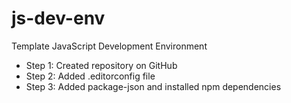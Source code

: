 # js-dev-env
Template JavaScript Development Environment

- Step 1: Created repository on GitHub
- Step 2: Added .editorconfig file
- Step 3: Added package-json and installed npm dependencies
